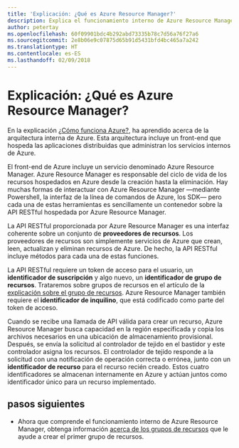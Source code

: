 ```yaml
---
title: 'Explicación: ¿Qué es Azure Resource Manager?'
description: Explica el funcionamiento interno de Azure Resource Manager
author: petertay
ms.openlocfilehash: 60f09901bdc4b292abd73335b78c7d56a76f27a6
ms.sourcegitcommit: 2e8b06e9c07875d65b91d5431bfd4bc465a7a242
ms.translationtype: HT
ms.contentlocale: es-ES
ms.lasthandoff: 02/09/2018
---
```

# <a name="explainer-what-is-azure-resource-manager"></a>Explicación: ¿Qué es Azure Resource Manager?

En la explicación [¿Cómo funciona Azure?](azure-explainer.md), ha aprendido acerca de la arquitectura interna de Azure. Esta arquitectura incluye un front-end que hospeda las aplicaciones distribuidas que administran los servicios internos de Azure.

El front-end de Azure incluye un servicio denominado Azure Resource Manager. Azure Resource Manager es responsable del ciclo de vida de los recursos hospedados en Azure desde la creación hasta la eliminación. Hay muchas formas de interactuar con Azure Resource Manager &mdash;mediante Powershell, la interfaz de la línea de comandos de Azure, los SDK&mdash; pero cada una de estas herramientas es sencillamente un contenedor sobre la API RESTful hospedada por Azure Resource Manager.

La API RESTful proporcionada por Azure Resource Manager es una interfaz coherente sobre un conjunto de **proveedores de recursos**. Los proveedores de recursos son simplemente servicios de Azure que crean, leen, actualizan y eliminan recursos de Azure. De hecho, la API RESTful incluye métodos para cada una de estas funciones. 

La API RESTful requiere un token de acceso para el usuario, un **identificador de suscripción** y algo nuevo, un **identificador de grupo de recursos**. Trataremos sobre grupos de recursos en el artículo de la [explicación sobre el grupo de recursos](resource-group-explainer.md). Azure Resource Manager también requiere el **identificador de inquilino**, que está codificado como parte del token de acceso. 

Cuando se recibe una llamada de API válida para crear un recurso, Azure Resource Manager busca capacidad en la región especificada y copia los archivos necesarios en una ubicación de almacenamiento provisional. Después, se envía la solicitud al controlador de tejido en el bastidor y este controlador asigna los recursos. El controlador de tejido responde a la solicitud con una notificación de operación correcta o errónea, junto con un **identificador de recurso** para el recurso recién creado. Estos cuatro identificadores se almacenan internamente en Azure y actúan juntos como identificador único para un recurso implementado.

## <a name="next-steps"></a>pasos siguientes

* Ahora que comprende el funcionamiento interno de Azure Resource Manager, obtenga información [acerca de los grupos de recursos](resource-group-explainer.md) que le ayude a crear el primer grupo de recursos.
